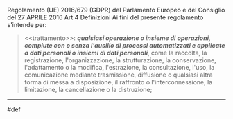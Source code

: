 Regolamento (UE) 2016/679 (GDPR) del Parlamento Europeo e del Consiglio del 27 APRILE 2016
Art 4 Definizioni 
Ai fini del presente regolamento s'intende per:
> <\<trattamento>>: **_qualsiasi operazione o insieme di operazioni, compiute con o senza l'ausilio di processi automatizzati e applicate a dati personali o insiemi di dati personali_**, come la raccolta, la registrazione, l'organizzazione, la strutturazione, la conservazione, l'adattamento o la modifica, l'estrazione, la consultazione, l'uso, la comunicazione mediante trasmissione, diffusione o qualsiasi altra forma di messa a disposizione, il raffronto o l'interconnessione, la limitazione, la cancellazione o la distruzione;

___
#def
